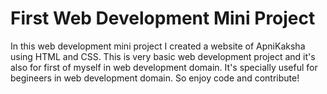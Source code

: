 # First Web Development Mini Project
In this web development  mini project I created a website of ApniKaksha using HTML and CSS.
This is very basic web development project and it's also for first of myself in web development domain.
It's specially useful for begineers in web development domain.
So enjoy code and contribute!
